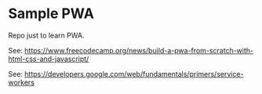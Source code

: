 # Sample PWA

Repo just to learn PWA.

See: https://www.freecodecamp.org/news/build-a-pwa-from-scratch-with-html-css-and-javascript/

See: https://developers.google.com/web/fundamentals/primers/service-workers
